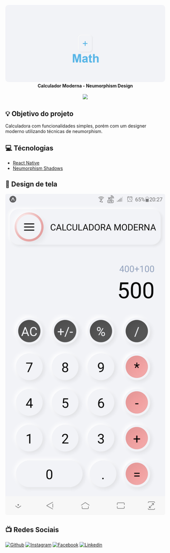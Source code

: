 <h4 align="center">
<img src="./assets/splash.png" style="border-radius: 10px"/>
<br>Calculador Moderna - Neumorphism Design
</h4>
<p align="center">
    <img src="https://img.shields.io/badge/Version-0.1-blue.svg">
</p>

## :bulb: Objetivo do projeto

Calculadora com funcionalidades simples, porém com um designer moderno utilizando técnicas de neumorphism.

## :computer: Técnologias

- [React Native](https://reactnative.dev/)
- [Neumorphism Shadows](https://github.com/tokkozhin/react-native-neomorph-shadows)

## :iphone: Design de tela

<img src="./assets/tela.png" style="border-radius: 5px">

 ## :tv: Redes Sociais
 
   <a href="https://github.com/AbnerPS" target="_blank" >
    <img alt="Github" src="https://img.shields.io/badge/Github--%23F8952D?style=social&logo=github"></a> 
  
  <a href="https://www.instagram.com/abner.p.s/" target="_blank" >
    <img alt="Instagram" src="https://img.shields.io/badge/Instagram--%23F8952D?style=social&logo=instagram"></a> 
  
  <a href="https://www.facebook.com/AbnerGuthiwill" target="_blank" >
    <img alt="Facebook" src="https://img.shields.io/badge/Facebook--%23F8952D?style=social&logo=facebook"></a> 

  <a href="https://www.linkedin.com/in/abner-pereira-silva-8715a326/" target="_blank" >
    <img alt="Linkedin" src="https://img.shields.io/badge/Linkedin--%23F8952D?style=social&logo=linkedin"></a>